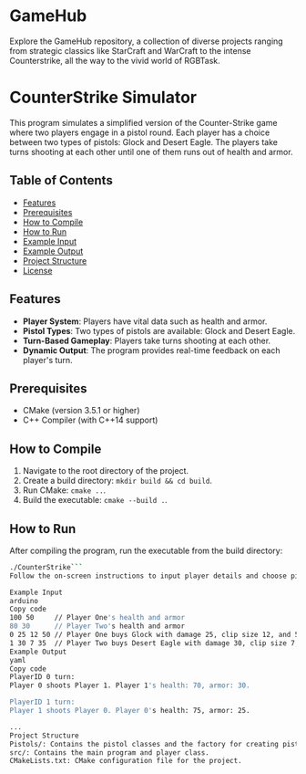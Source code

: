 # GameHub
Explore the GameHub repository, a collection of diverse projects ranging from strategic classics like StarCraft and WarCraft to the intense Counterstrike, all the way to the vivid world of RGBTask. 

# CounterStrike Simulator

This program simulates a simplified version of the Counter-Strike game where two players engage in a pistol round. Each player has a choice between two types of pistols: Glock and Desert Eagle. The players take turns shooting at each other until one of them runs out of health and armor.

## Table of Contents

- [Features](#features)
- [Prerequisites](#prerequisites)
- [How to Compile](#how-to-compile)
- [How to Run](#how-to-run)
- [Example Input](#example-input)
- [Example Output](#example-output)
- [Project Structure](#project-structure)
- [License](#license)

## Features

- **Player System**: Players have vital data such as health and armor.
- **Pistol Types**: Two types of pistols are available: Glock and Desert Eagle.
- **Turn-Based Gameplay**: Players take turns shooting at each other.
- **Dynamic Output**: The program provides real-time feedback on each player's turn.

## Prerequisites

- CMake (version 3.5.1 or higher)
- C++ Compiler (with C++14 support)

## How to Compile

1. Navigate to the root directory of the project.
2. Create a build directory: `mkdir build && cd build`.
3. Run CMake: `cmake ..`.
4. Build the executable: `cmake --build .`.

## How to Run

After compiling the program, run the executable from the build directory:

```bash
./CounterStrike```
Follow the on-screen instructions to input player details and choose pistols.

Example Input
arduino
Copy code
100 50     // Player One's health and armor
80 30      // Player Two's health and armor
0 25 12 50 // Player One buys Glock with damage 25, clip size 12, and 50 remaining ammo
1 30 7 35  // Player Two buys Desert Eagle with damage 30, clip size 7, and 35 remaining ammo
Example Output
yaml
Copy code
PlayerID 0 turn:
Player 0 shoots Player 1. Player 1's health: 70, armor: 30.

PlayerID 1 turn:
Player 1 shoots Player 0. Player 0's health: 75, armor: 25.

...
Project Structure
Pistols/: Contains the pistol classes and the factory for creating pistols.
src/: Contains the main program and player class.
CMakeLists.txt: CMake configuration file for the project.
